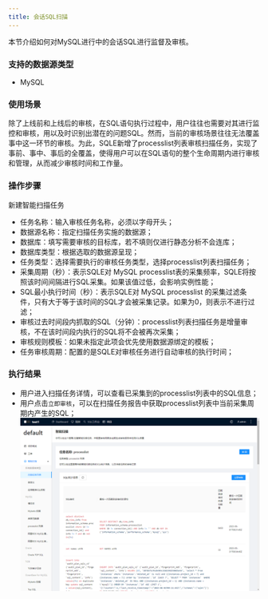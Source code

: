 ```yaml
---
title: 会话SQL扫描
---
```

本节介绍如何对MySQL进行中的会话SQL进行监督及审核。

### 支持的数据源类型
* MySQL

### 使用场景
除了上线前和上线后的审核，在SQL语句执行过程中，用户往往也需要对其进行监控和审核，用以及时识别出潜在的问题SQL。然而，当前的审核场景往往无法覆盖事中这一环节的审核。为此，SQLE新增了processlist列表审核扫描任务，实现了事前、事中、事后的全覆盖，使得用户可以在SQL语句的整个生命周期内进行审核和管理，从而减少审核时间和工作量。

### 操作步骤
新建智能扫描任务

* 任务名称：输入审核任务名称，必须以字母开头；
* 数据源名称：指定扫描任务实施的数据源；
* 数据库：填写需要审核的目标库，若不填则仅进行静态分析不会连库；
* 数据库类型：根据选取的数据源呈现；
* 任务类型：选择需要执行的审核任务类型，选择processlist列表扫描任务；
* 采集周期（秒）：表示SQLE对 MySQL processlist表的采集频率，SQLE将按照该时间间隔进行SQL采集。如果该值过低，会影响实例性能；
* SQL最小执行时间（秒）：表示SQLE对 MySQL processlist 的采集过滤条件，只有大于等于该时间的SQL才会被采集记录。如果为0，则表示不进行过滤；
* 审核过去时间段内抓取的SQL（分钟）：processlist列表扫描任务是增量审核，不在该时间段内执行的SQL将不会被再次采集；
* 审核规则模板：如果未指定此项会优先使用数据源绑定的模板；
* 任务审核周期：配置的是SQLE对审核任务进行自动审核的执行时间；

### 执行结果
* 用户进入扫描任务详情，可以查看已采集到的processlist列表中的SQL信息；
* 用户点击`立即审核`，可以在扫描任务报告中获取processlist列表中当前采集周期内产生的SQL；
![processlist-audit](img/processlist-audit.png)
